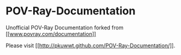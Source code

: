 # POV-Ray-Documentation
Unofficial POV-Ray Documentation forked from [[www.povray.com/documentation]]

Please visit [[http://pkuwwt.github.com/POV-Ray-Documentation/]].

